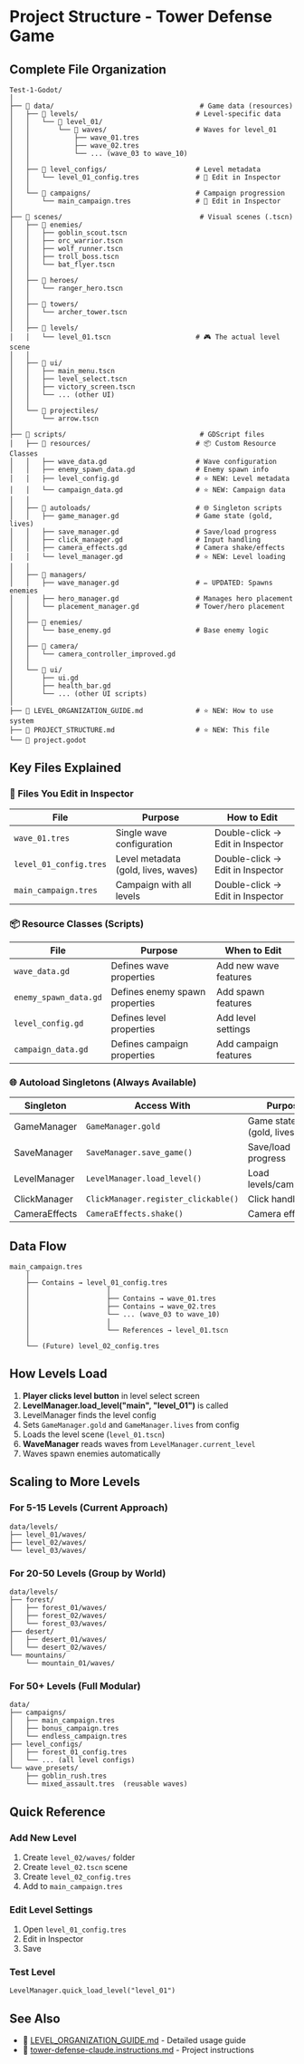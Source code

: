 # Project Structure - Tower Defense Game

## Complete File Organization

```
Test-1-Godot/
│
├── 📁 data/                                    # Game data (resources)
│   ├── 📁 levels/                             # Level-specific data
│   │   └── 📁 level_01/
│   │       └── 📁 waves/                      # Waves for level_01
│   │           ├── wave_01.tres
│   │           ├── wave_02.tres
│   │           └── ... (wave_03 to wave_10)
│   │
│   ├── 📁 level_configs/                      # Level metadata
│   │   └── level_01_config.tres              # 🔧 Edit in Inspector
│   │
│   └── 📁 campaigns/                          # Campaign progression
│       └── main_campaign.tres                # 🔧 Edit in Inspector
│
├── 📁 scenes/                                  # Visual scenes (.tscn)
│   ├── 📁 enemies/
│   │   ├── goblin_scout.tscn
│   │   ├── orc_warrior.tscn
│   │   ├── wolf_runner.tscn
│   │   ├── troll_boss.tscn
│   │   └── bat_flyer.tscn
│   │
│   ├── 📁 heroes/
│   │   └── ranger_hero.tscn
│   │
│   ├── 📁 towers/
│   │   └── archer_tower.tscn
│   │
│   ├── 📁 levels/
│   │   └── level_01.tscn                     # 🎮 The actual level scene
│   │
│   ├── 📁 ui/
│   │   ├── main_menu.tscn
│   │   ├── level_select.tscn
│   │   ├── victory_screen.tscn
│   │   └── ... (other UI)
│   │
│   └── 📁 projectiles/
│       └── arrow.tscn
│
├── 📁 scripts/                                 # GDScript files
│   ├── 📁 resources/                          # 📦 Custom Resource Classes
│   │   ├── wave_data.gd                      # Wave configuration
│   │   ├── enemy_spawn_data.gd               # Enemy spawn info
│   │   ├── level_config.gd                   # ⭐ NEW: Level metadata
│   │   └── campaign_data.gd                  # ⭐ NEW: Campaign data
│   │
│   ├── 📁 autoloads/                          # 🌐 Singleton scripts
│   │   ├── game_manager.gd                   # Game state (gold, lives)
│   │   ├── save_manager.gd                   # Save/load progress
│   │   ├── click_manager.gd                  # Input handling
│   │   ├── camera_effects.gd                 # Camera shake/effects
│   │   └── level_manager.gd                  # ⭐ NEW: Level loading
│   │
│   ├── 📁 managers/
│   │   ├── wave_manager.gd                   # ✏️ UPDATED: Spawns enemies
│   │   ├── hero_manager.gd                   # Manages hero placement
│   │   └── placement_manager.gd              # Tower/hero placement
│   │
│   ├── 📁 enemies/
│   │   └── base_enemy.gd                     # Base enemy logic
│   │
│   ├── 📁 camera/
│   │   └── camera_controller_improved.gd
│   │
│   └── 📁 ui/
│       ├── ui.gd
│       ├── health_bar.gd
│       └── ... (other UI scripts)
│
├── 📄 LEVEL_ORGANIZATION_GUIDE.md             # ⭐ NEW: How to use system
├── 📄 PROJECT_STRUCTURE.md                    # ⭐ NEW: This file
└── 📄 project.godot
```

## Key Files Explained

### 🔧 Files You Edit in Inspector

| File | Purpose | How to Edit |
|------|---------|-------------|
| `wave_01.tres` | Single wave configuration | Double-click → Edit in Inspector |
| `level_01_config.tres` | Level metadata (gold, lives, waves) | Double-click → Edit in Inspector |
| `main_campaign.tres` | Campaign with all levels | Double-click → Edit in Inspector |

### 📦 Resource Classes (Scripts)

| File | Purpose | When to Edit |
|------|---------|-------------|
| `wave_data.gd` | Defines wave properties | Add new wave features |
| `enemy_spawn_data.gd` | Defines enemy spawn properties | Add spawn features |
| `level_config.gd` | Defines level properties | Add level settings |
| `campaign_data.gd` | Defines campaign properties | Add campaign features |

### 🌐 Autoload Singletons (Always Available)

| Singleton | Access With | Purpose |
|-----------|-------------|---------|
| GameManager | `GameManager.gold` | Game state (gold, lives) |
| SaveManager | `SaveManager.save_game()` | Save/load progress |
| LevelManager | `LevelManager.load_level()` | Load levels/campaigns |
| ClickManager | `ClickManager.register_clickable()` | Click handling |
| CameraEffects | `CameraEffects.shake()` | Camera effects |

## Data Flow

```
main_campaign.tres
    │
    ├── Contains → level_01_config.tres
    │                   │
    │                   ├── Contains → wave_01.tres
    │                   ├── Contains → wave_02.tres
    │                   └── ... (wave_03 to wave_10)
    │                   │
    │                   └── References → level_01.tscn
    │
    └── (Future) level_02_config.tres
```

## How Levels Load

1. **Player clicks level button** in level select screen
2. **LevelManager.load_level("main", "level_01")** is called
3. LevelManager finds the level config
4. Sets `GameManager.gold` and `GameManager.lives` from config
5. Loads the level scene (`level_01.tscn`)
6. **WaveManager** reads waves from `LevelManager.current_level`
7. Waves spawn enemies automatically

## Scaling to More Levels

### For 5-15 Levels (Current Approach)
```
data/levels/
├── level_01/waves/
├── level_02/waves/
└── level_03/waves/
```

### For 20-50 Levels (Group by World)
```
data/levels/
├── forest/
│   ├── forest_01/waves/
│   ├── forest_02/waves/
│   └── forest_03/waves/
├── desert/
│   ├── desert_01/waves/
│   └── desert_02/waves/
└── mountains/
    └── mountain_01/waves/
```

### For 50+ Levels (Full Modular)
```
data/
├── campaigns/
│   ├── main_campaign.tres
│   ├── bonus_campaign.tres
│   └── endless_campaign.tres
├── level_configs/
│   ├── forest_01_config.tres
│   └── ... (all level configs)
└── wave_presets/
    ├── goblin_rush.tres
    └── mixed_assault.tres  (reusable waves)
```

## Quick Reference

### Add New Level
1. Create `level_02/waves/` folder
2. Create `level_02.tscn` scene
3. Create `level_02_config.tres`
4. Add to `main_campaign.tres`

### Edit Level Settings
1. Open `level_01_config.tres`
2. Edit in Inspector
3. Save

### Test Level
```gdscript
LevelManager.quick_load_level("level_01")
```

## See Also

- 📖 [LEVEL_ORGANIZATION_GUIDE.md](LEVEL_ORGANIZATION_GUIDE.md) - Detailed usage guide
- 📖 [tower-defense-claude.instructions.md](.github/instructions/) - Project instructions
